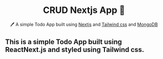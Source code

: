 <h1 align="center">CRUD Nextjs App  📝</h1>  
<p align="center">
  🖊️ A simple Todo App built using <a href="https://nextjs.org/blog/next-13">Nextjs</a> and <a href="https://tailwindcss.com">Tailwind css</a> and <a href="https://cloud.mongodb.com/">MongoDB</a>
</p>

## This is a simple Todo App built using ReactNext.js and styled using Tailwind css.
